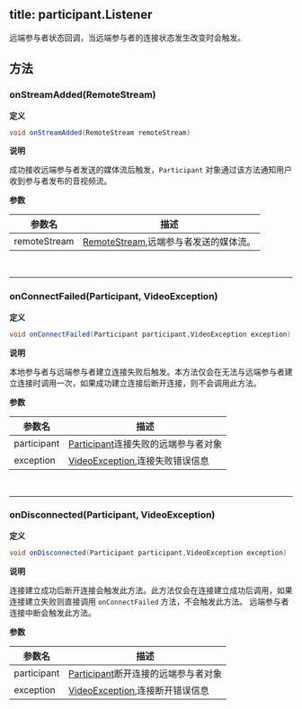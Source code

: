 title: participant.Listener
---

远端参与者状态回调，当远端参与者的连接状态发生改变时会触发。

## 方法

### onStreamAdded(RemoteStream)

**定义**   

```java
void onStreamAdded(RemoteStream remoteStream)
```

**说明**

成功接收远端参与者发送的媒体流后触发，`Participant` 对象通过该方法通知用户收到参与者发布的音视频流。

**参数**

| 参数名 | 描述 |
|---|---|
|remoteStream|[RemoteStream](/api/video/android/remote-stream.html),远端参与者发送的媒体流。|

</br>

---

### onConnectFailed(Participant, VideoException)

**定义**   

```java
void onConnectFailed(Participant participant,VideoException exception)
```

**说明**

本地参与者与远端参与者建立连接失败后触发。本方法仅会在无法与远端参与者建立连接时调用一次，如果成功建立连接后断开连接，则不会调用此方法。

**参数**

| 参数名 | 描述 |
|---|---|
|participant|[Participant](/api/video/android/participant.html)连接失败的远端参与者对象|
|exception|[VideoException](/api/video/android/video-exception.html),连接失败错误信息|

</br>

---

### onDisconnected(Participant, VideoException)

**定义**   

```java
void onDisconnected(Participant participant,VideoException exception)
```

**说明**

连接建立成功后断开连接会触发此方法。此方法仅会在连接建立成功后调用，如果连接建立失败则直接调用 `onConnectFailed` 方法，不会触发此方法。
远端参与者连接中断会触发此方法。

**参数**

| 参数名 | 描述 |
|---|---|
|participant|[Participant](/api/video/android/participant.html)断开连接的远端参与者对象|
|exception|[VideoException](/api/video/android/video-exception.html),连接断开错误信息|

</br>




